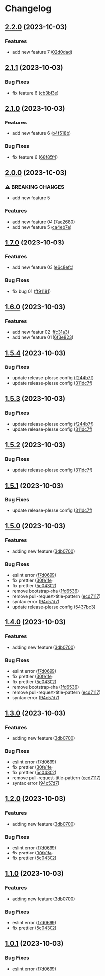 # Changelog

## [2.2.0](https://github.com/hung-cybo/demo-release-please/compare/v2.1.1...v2.2.0) (2023-10-03)


### Features

* add new feature 7 ([02d0dad](https://github.com/hung-cybo/demo-release-please/commit/02d0dadeaaff835565ab4adbf50420845286a767))

## [2.1.1](https://github.com/hung-cybo/demo-release-please/compare/v2.1.0...v2.1.1) (2023-10-03)


### Bug Fixes

* fix feature 6 ([cb3bf3e](https://github.com/hung-cybo/demo-release-please/commit/cb3bf3e59d417c363c4f5d72626a4bb181856466))

## [2.1.0](https://github.com/hung-cybo/demo-release-please/compare/v2.0.0...v2.1.0) (2023-10-03)


### Features

* add new feature 6 ([b4f518b](https://github.com/hung-cybo/demo-release-please/commit/b4f518b0a3345b1e8a02c367039670db72a38674))


### Bug Fixes

* fix feature 6 ([68f85f4](https://github.com/hung-cybo/demo-release-please/commit/68f85f47ef2b0593f217fce31f5f97b57dd79e5f))

## [2.0.0](https://github.com/hung-cybo/demo-release-please/compare/v1.7.0...v2.0.0) (2023-10-03)


### ⚠ BREAKING CHANGES

* add new feature 5

### Features

* add new feature 04 ([7ae2680](https://github.com/hung-cybo/demo-release-please/commit/7ae268086b0ca3aa2819e36baae4711f669ca871))
* add new feature 5 ([ca4eb7e](https://github.com/hung-cybo/demo-release-please/commit/ca4eb7ed67af7a9c85baa3a9776f26c9af325788))

## [1.7.0](https://github.com/hung-cybo/demo-release-please/compare/v1.6.0...v1.7.0) (2023-10-03)


### Features

* add new feature 03 ([e6c8efc](https://github.com/hung-cybo/demo-release-please/commit/e6c8efca83daac28ec71d74a3f53b86dea3dfa14))


### Bug Fixes

* fix bug 01 ([ff91181](https://github.com/hung-cybo/demo-release-please/commit/ff91181726c80903045d5220b6983989124a8843))

## [1.6.0](https://github.com/hung-cybo/demo-release-please/compare/v1.5.4...v1.6.0) (2023-10-03)


### Features

* add new featur 02 ([ffc31a3](https://github.com/hung-cybo/demo-release-please/commit/ffc31a321377ea742df85662b2ce545ab14b1400))
* add new feature 01 ([6f3e823](https://github.com/hung-cybo/demo-release-please/commit/6f3e82358a3aff59e47a96bf42301ed366bfd8fe))

## [1.5.4](https://github.com/hung-cybo/demo-release-please/compare/v1.5.3...v1.5.4) (2023-10-03)


### Bug Fixes

* update release-please config ([f244b7f](https://github.com/hung-cybo/demo-release-please/commit/f244b7f652248873a27a1c0705358c034983e6ad))
* update release-please config ([311dc7f](https://github.com/hung-cybo/demo-release-please/commit/311dc7ff345fb4256067b78cfc3d62389fd42545))

## [1.5.3](https://github.com/hung-cybo/demo-release-please/compare/v1.5.2...v1.5.3) (2023-10-03)


### Bug Fixes

* update release-please config ([f244b7f](https://github.com/hung-cybo/demo-release-please/commit/f244b7f652248873a27a1c0705358c034983e6ad))
* update release-please config ([311dc7f](https://github.com/hung-cybo/demo-release-please/commit/311dc7ff345fb4256067b78cfc3d62389fd42545))

## [1.5.2](https://github.com/hung-cybo/demo-release-please/compare/v1.5.1...v1.5.2) (2023-10-03)


### Bug Fixes

* update release-please config ([311dc7f](https://github.com/hung-cybo/demo-release-please/commit/311dc7ff345fb4256067b78cfc3d62389fd42545))

## [1.5.1](https://github.com/hung-cybo/demo-release-please/compare/v1.5.0...v1.5.1) (2023-10-03)


### Bug Fixes

* update release-please config ([311dc7f](https://github.com/hung-cybo/demo-release-please/commit/311dc7ff345fb4256067b78cfc3d62389fd42545))

## [1.5.0](https://github.com/hung-cybo/demo-release-please/compare/v1.4.0...v1.5.0) (2023-10-03)


### Features

* adding new feature ([3db0700](https://github.com/hung-cybo/demo-release-please/commit/3db07008139e6656ddd314d2e9015d3865d3c8c2))


### Bug Fixes

* eslint error ([f7d0699](https://github.com/hung-cybo/demo-release-please/commit/f7d0699cec9ea4c617a0e72442b1303b3ece316d))
* fix prettier ([30fe1fe](https://github.com/hung-cybo/demo-release-please/commit/30fe1fe7e436c7d8dc76108fe0d4ea53de0d4375))
* fix prettier ([5c04302](https://github.com/hung-cybo/demo-release-please/commit/5c0430288c896c79c2fe63e5786e9236c67ba126))
* remove bootstrap-sha ([1fd6536](https://github.com/hung-cybo/demo-release-please/commit/1fd6536ff33204c851e4d6706673de86ff7df6d6))
* remove pull-request-title-pattern ([ecd7117](https://github.com/hung-cybo/demo-release-please/commit/ecd71170a630344ef159f745700216be8a5e68a9))
* syntax error ([94c57d7](https://github.com/hung-cybo/demo-release-please/commit/94c57d74a6c34294405d03bafbb162fbec44d262))
* update release-please config ([5437bc3](https://github.com/hung-cybo/demo-release-please/commit/5437bc394fffceb423dc9b980fafc9a03ed73141))

## [1.4.0](https://github.com/hung-cybo/demo-release-please/compare/v1.3.0...v1.4.0) (2023-10-03)


### Features

* adding new feature ([3db0700](https://github.com/hung-cybo/demo-release-please/commit/3db07008139e6656ddd314d2e9015d3865d3c8c2))


### Bug Fixes

* eslint error ([f7d0699](https://github.com/hung-cybo/demo-release-please/commit/f7d0699cec9ea4c617a0e72442b1303b3ece316d))
* fix prettier ([30fe1fe](https://github.com/hung-cybo/demo-release-please/commit/30fe1fe7e436c7d8dc76108fe0d4ea53de0d4375))
* fix prettier ([5c04302](https://github.com/hung-cybo/demo-release-please/commit/5c0430288c896c79c2fe63e5786e9236c67ba126))
* remove bootstrap-sha ([1fd6536](https://github.com/hung-cybo/demo-release-please/commit/1fd6536ff33204c851e4d6706673de86ff7df6d6))
* remove pull-request-title-pattern ([ecd7117](https://github.com/hung-cybo/demo-release-please/commit/ecd71170a630344ef159f745700216be8a5e68a9))
* syntax error ([94c57d7](https://github.com/hung-cybo/demo-release-please/commit/94c57d74a6c34294405d03bafbb162fbec44d262))

## [1.3.0](https://github.com/hung-cybo/demo-release-please/compare/v1.2.0...v1.3.0) (2023-10-03)


### Features

* adding new feature ([3db0700](https://github.com/hung-cybo/demo-release-please/commit/3db07008139e6656ddd314d2e9015d3865d3c8c2))


### Bug Fixes

* eslint error ([f7d0699](https://github.com/hung-cybo/demo-release-please/commit/f7d0699cec9ea4c617a0e72442b1303b3ece316d))
* fix prettier ([30fe1fe](https://github.com/hung-cybo/demo-release-please/commit/30fe1fe7e436c7d8dc76108fe0d4ea53de0d4375))
* fix prettier ([5c04302](https://github.com/hung-cybo/demo-release-please/commit/5c0430288c896c79c2fe63e5786e9236c67ba126))
* remove pull-request-title-pattern ([ecd7117](https://github.com/hung-cybo/demo-release-please/commit/ecd71170a630344ef159f745700216be8a5e68a9))
* syntax error ([94c57d7](https://github.com/hung-cybo/demo-release-please/commit/94c57d74a6c34294405d03bafbb162fbec44d262))

## [1.2.0](https://github.com/hung-cybo/demo-release-please/compare/v1.1.0...v1.2.0) (2023-10-03)


### Features

* adding new feature ([3db0700](https://github.com/hung-cybo/demo-release-please/commit/3db07008139e6656ddd314d2e9015d3865d3c8c2))


### Bug Fixes

* eslint error ([f7d0699](https://github.com/hung-cybo/demo-release-please/commit/f7d0699cec9ea4c617a0e72442b1303b3ece316d))
* fix prettier ([30fe1fe](https://github.com/hung-cybo/demo-release-please/commit/30fe1fe7e436c7d8dc76108fe0d4ea53de0d4375))
* fix prettier ([5c04302](https://github.com/hung-cybo/demo-release-please/commit/5c0430288c896c79c2fe63e5786e9236c67ba126))

## [1.1.0](https://github.com/hung-cybo/demo-release-please/compare/v1.0.1...v1.1.0) (2023-10-03)

### Features

- adding new feature ([3db0700](https://github.com/hung-cybo/demo-release-please/commit/3db07008139e6656ddd314d2e9015d3865d3c8c2))

### Bug Fixes

- eslint error ([f7d0699](https://github.com/hung-cybo/demo-release-please/commit/f7d0699cec9ea4c617a0e72442b1303b3ece316d))
- fix prettier ([5c04302](https://github.com/hung-cybo/demo-release-please/commit/5c0430288c896c79c2fe63e5786e9236c67ba126))

## [1.0.1](https://github.com/hung-cybo/demo-release-please/compare/v1.0.0...v1.0.1) (2023-10-03)

### Bug Fixes

- eslint error ([f7d0699](https://github.com/hung-cybo/demo-release-please/commit/f7d0699cec9ea4c617a0e72442b1303b3ece316d))
